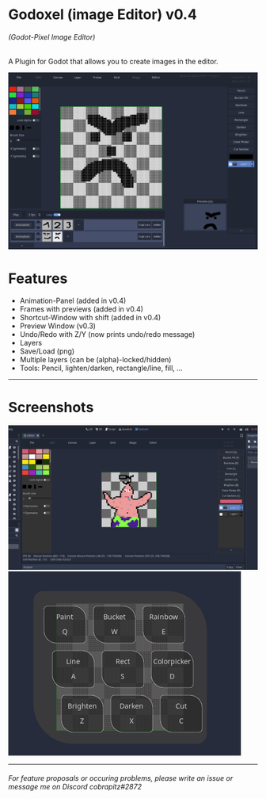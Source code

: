 # Godoxel (image Editor) v0.4
###### (Godot-Pixel Image Editor)


A Plugin for Godot that allows you to create images in the editor.


![Godoxel Screenshot Image](./addons/Godoxel/assets/Godoxel_Anim_Panel.png)

# Features

* Animation-Panel (added in v0.4)
* Frames with previews (added in v0.4)
* Shortcut-Window with shift (added in v0.4)
* Preview Window (v0.3)
* Undo/Redo with Z/Y (now prints undo/redo message)
* Layers
* Save/Load (png)
* Multiple layers (can be (alpha)-locked/hidden)
* Tools: Pencil, lighten/darken, rectangle/line, fill, ...

---
# Screenshots

![Godoxel Screenshot Image](./addons/Godoxel/assets/godoxel_screenshot.png)
![Godoxel Screenshot Image](./addons/Godoxel/assets/Godoxel_Shortcuts.png)

---
###### For feature proposals or occuring problems, please write an issue or message me on Discord cobrapitz#2872
